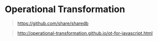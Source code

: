 # Operational Transformation

> https://github.com/share/sharedb

> http://operational-transformation.github.io/ot-for-javascript.html
